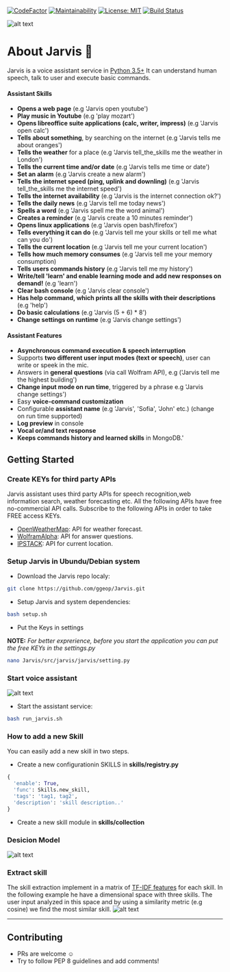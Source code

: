 [![CodeFactor](https://www.codefactor.io/repository/github/ggeop/python-ai-assistant/badge)](https://www.codefactor.io/repository/github/ggeop/Python-ai-assistant)
[![Maintainability](https://api.codeclimate.com/v1/badges/8c90305e22186cc2c9d5/maintainability)](https://codeclimate.com/github/ggeop/Python-ai-assistant/maintainability)
[![License: MIT](https://img.shields.io/badge/License-MIT-yellow.svg)](https://opensource.org/licenses/MIT)
[![Build Status](https://travis-ci.org/ggeop/Python-ai-assistant.svg?branch=master)](https://travis-ci.org/ggeop/Python-ai-assistant)


![alt text](https://github.com/ggeop/Python-ai-assistant/blob/master/imgs/jarvis_logo.png)

# About Jarvis 🧠
Jarvis is a voice assistant service in [Python 3.5+](https://www.python.org/downloads/release/python-360/)
It can understand human speech, talk to user and execute basic commands.

#### Assistant Skills 
*   **Opens a web page** (e.g 'Jarvis open youtube')
*   **Play music in Youtube** (e.g 'play mozart')
*   **Opens libreoffice suite applications (calc, writer, impress)** (e.g 'Jarvis open calc')
*   **Tells about something**, by searching on the internet (e.g 'Jarvis tells me about oranges')
*   **Tells the weather** for a place (e.g 'Jarvis tell_the_skills me the weather in London')
*   **Tells the current time and/or date** (e.g 'Jarvis tells me time or date')
*   **Set an alarm** (e.g 'Jarvis create a new alarm')
*   **Tells the internet speed (ping, uplink and downling)** (e.g 'Jarvis tell_the_skills me the internet speed')
*   **Tells the internet availability** (e.g 'Jarvis is the internet connection ok?')
*   **Tells the daily news** (e.g 'Jarvis tell me today news')
*   **Spells a word** (e.g 'Jarvis spell me the word animal')
*   **Creates a reminder** (e.g 'Jarvis create a 10 minutes reminder')
*   **Opens linux applications** (e.g 'Jarvis open bash/firefox')
*   **Tells everything it can do** (e.g 'Jarvis tell me your skills or tell me what can you do')
*   **Tells the current location** (e.g 'Jarvis tell me your current location')
*   **Tells how much memory consumes** (e.g 'Jarvis tell me your memory consumption)
*   **Tells users commands history** (e.g 'Jarvis tell me my history')
*   **Write/tell 'learn' and enable learning mode and add new responses on demand!** (e.g 'learn')
*   **Clear bash console** (e.g 'Jarvis clear console')
*   **Has help command, which prints all the skills with their descriptions** (e.g 'help')
*   **Do basic calculations** (e.g 'Jarvis (5 + 6) * 8')
*   **Change settings on runtime** (e.g 'Jarvis change settings')

#### Assistant Features
*   **Asynchronous command execution & speech interruption**
*   Supports **two different user input modes (text or speech)**, user can write or speek in the mic.
*   Answers in **general questions** (via call Wolfram API), e.g ('Jarvis tell me the highest building') 
*   **Change input mode on run time**, triggered by a phrase e.g 'Jarvis change settings')
*   Easy **voice-command customization**
*   Configurable **assistant name** (e.g 'Jarvis', 'Sofia', 'John' etc.) (change on run time supported)
*   **Log preview** in console
*   **Vocal or/and text response**
*   **Keeps commands history and learned skills** in MongoDB.'

## Getting Started
### Create KEYs for third party APIs
Jarvis assistant uses third party APIs for speech recognition,web information search, weather forecasting etc.
All the following APIs have free no-commercial API calls. Subscribe to the following APIs in order to take FREE access KEYs.
*   [OpenWeatherMap](https://openweathermap.org/appid): API for weather forecast.
*   [WolframAlpha](https://developer.wolframalpha.com/portal/myapps/): API for answer questions.
*   [IPSTACK](https://ipstack.com/signup/free): API for current location.
### Setup Jarvis in Ubundu/Debian system
*   Download the Jarvis repo localy:

```bash
git clone https://github.com/ggeop/Jarvis.git
```
*   Setup Jarvis and system dependencies:
```bash
bash setup.sh
```

*   Put the Keys in settings

**NOTE:** *For better exprerience, before you start the application you can put the free KEYs in the settings.py*

```bash
nano Jarvis/src/jarvis/jarvis/setting.py
```

### Start voice assistant
![alt text](https://github.com/ggeop/Jarvis/blob/master/imgs/Jarvis_printscreen.PNG)

*   Start the assistant service:
```bash
bash run_jarvis.sh
```

### How to add a new Skill
You can easily add a new skill in two steps.
*   Create a new configurationin SKILLS in **skills/registry.py**
```python
{ 
  'enable': True,
  'func': Skills.new_skill,
  'tags': 'tag1, tag2',
  'description': 'skill description..'
}               
```
*   Create a new skill module in **skills/collection**

### Desicion Model
![alt text](https://github.com/ggeop/Jarvis/blob/master/imgs/desicion_model.png)

### Extract skill
The skill extraction implement in a matrix of [TF-IDF features](https://scikit-learn.org/stable/modules/generated/sklearn.feature_extraction.text.TfidfVectorizer.html) for each skill.
In the following example he have a dimensional space with three skills.
The user input analyzed in this space and by using a similarity metric (e.g cosine) we find the most similar skill.
![alt text](https://github.com/ggeop/Jarvis/blob/master/imgs/skill_space_desicion.png)

---

## Contributing
* PRs are welcome :relaxed:
* Try to follow PEP 8 guidelines and add comments!

